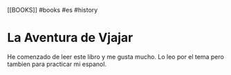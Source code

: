 [[BOOKS]] #books #es #history
# La Aventura de Vjajar
He comenzado de leer este libro y me gusta mucho.
Lo leo por el tema pero tambien para practicar mi espanol.
